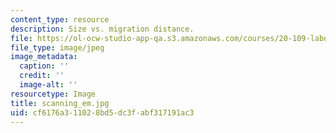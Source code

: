 ```yaml
---
content_type: resource
description: Size vs. migration distance.
file: https://ol-ocw-studio-app-qa.s3.amazonaws.com/courses/20-109-laboratory-fundamentals-in-biological-engineering-fall-2007/cf6176a311028bd5dc3fabf317191ac3_scanning_em.jpg
file_type: image/jpeg
image_metadata:
  caption: ''
  credit: ''
  image-alt: ''
resourcetype: Image
title: scanning_em.jpg
uid: cf6176a3-1102-8bd5-dc3f-abf317191ac3
---
```

